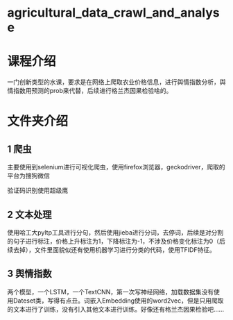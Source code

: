 # agricultural_data_crawl_and_analyse
# 课程介绍
  一门创新类型的水课，要求是在网络上爬取农业价格信息，进行舆情指数分析，舆情指数用预测的prob来代替，后续进行格兰杰因果检验啥的。
# 文件夹介绍
## 1 爬虫
  主要使用到selenium进行可视化爬虫，使用firefox浏览器，geckodriver，爬取的平台为搜狗微信
  
  验证码识别使用超级鹰
## 2 文本处理
  使用哈工大pyltp工具进行分句，然后使用jieba进行分词，去停词，后续是对分割的句子进行标注，价格上升标注为1，下降标注为-1，不涉及价格变化标注为0（后续去掉），文件里面貌似还有使用机器学习进行分类的代码，使用TFIDF特征。
## 3 舆情指数
  两个模型，一个LSTM，一个TextCNN，第一次写神经网络，加载数据集没有使用Dateset类，写得有点丑。词嵌入Embedding使用的word2vec，但是只用爬取的文本进行了训练，没有引入其他文本进行训练。好像还有格兰杰因果检验吧……
